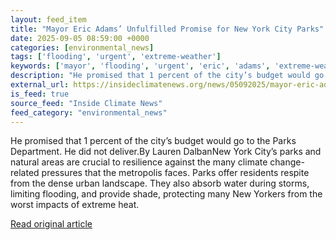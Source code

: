 ```yaml
---
layout: feed_item
title: "Mayor Eric Adams’ Unfulfilled Promise for New York City Parks"
date: 2025-09-05 08:59:00 +0000
categories: [environmental_news]
tags: ['flooding', 'urgent', 'extreme-weather']
keywords: ['mayor', 'flooding', 'urgent', 'eric', 'adams', 'extreme-weather']
description: "He promised that 1 percent of the city’s budget would go to the Parks Department"
external_url: https://insideclimatenews.org/news/05092025/mayor-eric-adams-new-york-city-parks/
is_feed: true
source_feed: "Inside Climate News"
feed_category: "environmental_news"
---
```


He promised that 1 percent of the city’s budget would go to the Parks Department. He did not deliver.By Lauren DalbanNew York City’s parks and natural areas are crucial to resilience against the many climate change-related pressures that the metropolis faces. Parks offer residents respite from the dense urban landscape. They also absorb water during storms, limiting flooding, and provide shade, protecting many New Yorkers from the worst impacts of extreme heat.&nbsp;

[Read original article](https://insideclimatenews.org/news/05092025/mayor-eric-adams-new-york-city-parks/)
